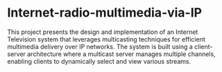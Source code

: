 # Internet-radio-multimedia-via-IP
This project presents the design and implementation of an Internet Television system that leverages multicasting techniques for efficient multimedia delivery over IP networks. The system is built using a client-server architecture where a multicast server manages multiple channels, enabling clients to dynamically select and view various streams.
